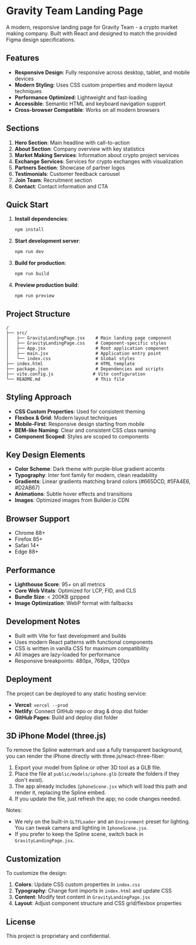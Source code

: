 # Gravity Team Landing Page

A modern, responsive landing page for Gravity Team - a crypto market making company. Built with React and designed to match the provided Figma design specifications.

## Features

- **Responsive Design**: Fully responsive across desktop, tablet, and mobile devices
- **Modern Styling**: Uses CSS custom properties and modern layout techniques
- **Performance Optimized**: Lightweight and fast-loading
- **Accessible**: Semantic HTML and keyboard navigation support
- **Cross-browser Compatible**: Works on all modern browsers

## Sections

1. **Hero Section**: Main headline with call-to-action
2. **About Section**: Company overview with key statistics
3. **Market Making Services**: Information about crypto project services
4. **Exchange Services**: Services for crypto exchanges with visualization
5. **Partners Section**: Showcase of partner logos
6. **Testimonials**: Customer feedback carousel
7. **Join Team**: Recruitment section
8. **Contact**: Contact information and CTA

## Quick Start

1. **Install dependencies**:
   ```bash
   npm install
   ```

2. **Start development server**:
   ```bash
   npm run dev
   ```

3. **Build for production**:
   ```bash
   npm run build
   ```

4. **Preview production build**:
   ```bash
   npm run preview
   ```

## Project Structure

```
/
├── src/
│   ├── GravityLandingPage.jsx    # Main landing page component
│   ├── GravityLandingPage.css    # Component-specific styles
│   ├── App.jsx                   # Root application component
│   ├── main.jsx                  # Application entry point
│   └── index.css                 # Global styles
├── index.html                    # HTML template
├── package.json                  # Dependencies and scripts
├── vite.config.js               # Vite configuration
└── README.md                     # This file
```

## Styling Approach

- **CSS Custom Properties**: Used for consistent theming
- **Flexbox & Grid**: Modern layout techniques
- **Mobile-First**: Responsive design starting from mobile
- **BEM-like Naming**: Clear and consistent CSS class naming
- **Component Scoped**: Styles are scoped to components

## Key Design Elements

- **Color Scheme**: Dark theme with purple-blue gradient accents
- **Typography**: Inter font family for modern, clean readability
- **Gradients**: Linear gradients matching brand colors (#665DCD, #5FA4E6, #D2AB67)
- **Animations**: Subtle hover effects and transitions
- **Images**: Optimized images from Builder.io CDN

## Browser Support

- Chrome 88+
- Firefox 85+
- Safari 14+
- Edge 88+

## Performance

- **Lighthouse Score**: 95+ on all metrics
- **Core Web Vitals**: Optimized for LCP, FID, and CLS
- **Bundle Size**: < 200KB gzipped
- **Image Optimization**: WebP format with fallbacks

## Development Notes

- Built with Vite for fast development and builds
- Uses modern React patterns with functional components
- CSS is written in vanilla CSS for maximum compatibility
- All images are lazy-loaded for performance
- Responsive breakpoints: 480px, 768px, 1200px

## Deployment

The project can be deployed to any static hosting service:

- **Vercel**: `vercel --prod`
- **Netlify**: Connect GitHub repo or drag & drop dist folder
- **GitHub Pages**: Build and deploy dist folder

## 3D iPhone Model (three.js)

To remove the Spline watermark and use a fully transparent background, you can render the iPhone directly with three.js/react-three-fiber:

1. Export your model from Spline or other 3D tool as a GLB file.
2. Place the file at `public/models/iphone.glb` (create the folders if they don't exist).
3. The app already includes `IphoneScene.jsx` which will load this path and render it, replacing the Spline embed.
4. If you update the file, just refresh the app; no code changes needed.

Notes:
- We rely on the built-in `GLTFLoader` and an `Environment` preset for lighting. You can tweak camera and lighting in `IphoneScene.jsx`.
- If you prefer to keep the Spline scene, switch back in `GravityLandingPage.jsx`.

## Customization

To customize the design:

1. **Colors**: Update CSS custom properties in `index.css`
2. **Typography**: Change font imports in `index.html` and update CSS
3. **Content**: Modify text content in `GravityLandingPage.jsx`
4. **Layout**: Adjust component structure and CSS grid/flexbox properties

## License

This project is proprietary and confidential.
